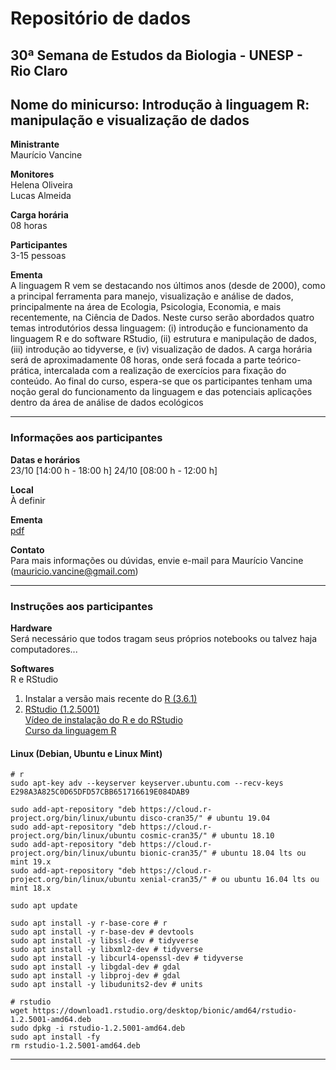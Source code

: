 # Repositório de dados

## 30ª Semana de Estudos da Biologia - UNESP - Rio Claro

## Nome do minicurso: Introdução à linguagem R: manipulação e visualização de dados

**Ministrante** <br>
Maurício Vancine

**Monitores** <br>
Helena Oliveira <br>
Lucas Almeida

**Carga horária** <br>
08 horas

**Participantes** <br>
3-15 pessoas

**Ementa** <br>
A linguagem R vem se destacando nos últimos anos (desde de 2000), como a principal ferramenta para manejo, visualização e análise de dados, principalmente na área de Ecologia, Psicologia, Economia, e mais recentemente, na Ciência de Dados. Neste curso serão abordados quatro temas introdutórios dessa linguagem: (i) introdução e funcionamento da linguagem R e do software RStudio, (ii) estrutura e manipulação de dados, (iii) introdução ao tidyverse, e (iv) visualização de dados. A carga horária será de aproximadamente 08 horas, onde será focada a parte teórico-prática, intercalada com a realização de exercícios para fixação do conteúdo. Ao final do curso, espera-se que os participantes tenham uma noção geral do funcionamento da linguagem e das potenciais aplicações dentro da área de análise de dados  ecológicos

---

### Informações aos participantes

**Datas e horários** <br>
23/10 [14:00 h - 18:00 h] 
24/10 [08:00 h - 12:00 h] 

**Local** <br>
À definir

**Ementa** <br> 
[pdf]()

**Contato** <br>
Para mais informações ou dúvidas, envie e-mail para Maurício Vancine (mauricio.vancine@gmail.com)

---

### Instruções aos participantes

**Hardware** <br>
Será necessário que todos tragam seus próprios notebooks ou talvez haja computadores...

**Softwares**<br>
R e RStudio <br>
1. Instalar a versão mais recente do [R (3.6.1)](https://www.r-project.org) <br>
2. [RStudio (1.2.5001)](https://www.rstudio.com) <br>
[Vídeo de instalação do R e do RStudio](https://youtu.be/l1bWvZMNMCM) <br>
[Curso da linguagem R](https://www.youtube.com/playlist?list=PLucm8g_ezqNq0RMHvzZ8M32xhopFhmsr6)


#### Linux (Debian, Ubuntu e Linux Mint)

```
# r
sudo apt-key adv --keyserver keyserver.ubuntu.com --recv-keys E298A3A825C0D65DFD57CBB651716619E084DAB9

sudo add-apt-repository "deb https://cloud.r-project.org/bin/linux/ubuntu disco-cran35/" # ubuntu 19.04
sudo add-apt-repository "deb https://cloud.r-project.org/bin/linux/ubuntu cosmic-cran35/" # ubuntu 18.10
sudo add-apt-repository "deb https://cloud.r-project.org/bin/linux/ubuntu bionic-cran35/" # ubuntu 18.04 lts ou mint 19.x
sudo add-apt-repository "deb https://cloud.r-project.org/bin/linux/ubuntu xenial-cran35/" # ou ubuntu 16.04 lts ou mint 18.x

sudo apt update

sudo apt install -y r-base-core # r
sudo apt install -y r-base-dev # devtools
sudo apt install -y libssl-dev # tidyverse
sudo apt install -y libxml2-dev # tidyverse
sudo apt install -y libcurl4-openssl-dev # tidyverse
sudo apt install -y libgdal-dev # gdal
sudo apt install -y libproj-dev # gdal
sudo apt install -y libudunits2-dev # units

# rstudio
wget https://download1.rstudio.org/desktop/bionic/amd64/rstudio-1.2.5001-amd64.deb
sudo dpkg -i rstudio-1.2.5001-amd64.deb
sudo apt install -fy
rm rstudio-1.2.5001-amd64.deb
```
---
